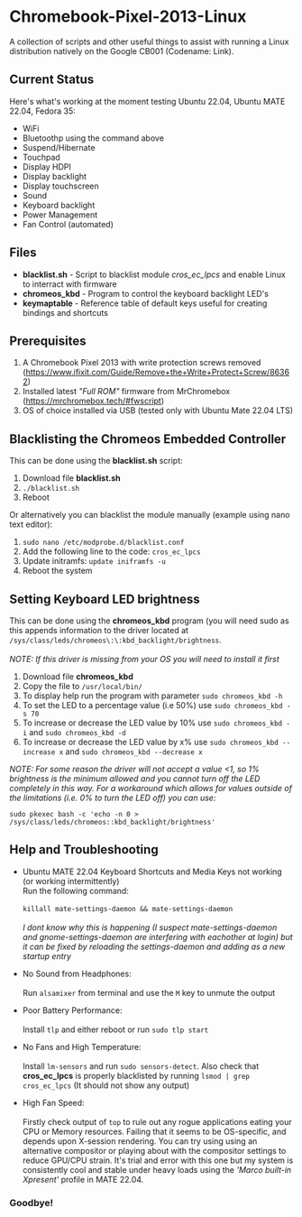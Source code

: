 # Chromebook-Pixel-2013-Linux
A collection of scripts and other useful things to assist with running a Linux distribution natively on the Google CB001 (Codename: Link).

## Current Status
Here's what's working at the moment testing Ubuntu 22.04, Ubuntu MATE 22.04, Fedora 35:

- WiFi
- Bluetoothp using the command above
- Suspend/Hibernate
- Touchpad
- Display HDPI
- Display backlight
- Display touchscreen
- Sound
- Keyboard backlight
- Power Management 
- Fan Control (automated)

## Files
- **blacklist.sh** - Script to blacklist module *cros_ec_lpcs* and enable Linux to interract with firmware
- **chromeos_kbd** - Program to control the keyboard backlight LED's
- **keymaptable** - Reference table of default keys useful for creating bindings and shortcuts

## Prerequisites
1. A Chromebook Pixel 2013 with write protection screws removed (https://www.ifixit.com/Guide/Remove+the+Write+Protect+Screw/86362)
2. Installed latest *"Full ROM"* firmware from MrChromebox (https://mrchromebox.tech/#fwscript)
3. OS of choice installed via USB (tested only with Ubuntu Mate 22.04 LTS)

## Blacklisting the Chromeos Embedded Controller
This can be done using the **blacklist.sh** script:

1. Download file **blacklist.sh**
2. `./blacklist.sh`
3. Reboot

Or alternatively you can blacklist the module manually (example using nano text editor):

1. `sudo nano /etc/modprobe.d/blacklist.conf`
2. Add the following line to the code:
   `cros_ec_lpcs`
3. Update initramfs:
   `update iniframfs -u` 
4. Reboot the system

## Setting Keyboard LED brightness
This can be done using the **chromeos_kbd** program (you will need sudo as this appends information to the driver located at `/sys/class/leds/chromeos\:\:kbd_backlight/brightness`. <br/><br/>_NOTE: If this driver is missing from your OS you will need to install it first_

1. Download file **chromeos_kbd**
2. Copy the file to `/usr/local/bin/`
3. To display help run the program with parameter `sudo chromeos_kbd -h`
4. To set the LED to a percentage value (i.e 50%) use `sudo chromeos_kbd -s 70` 
5. To increase or decrease the LED value by 10% use `sudo chromeos_kbd -i` and `sudo chromeos_kbd -d`
6. To increase or decrease the LED value by x% use `sudo chromeos_kbd --increase x` and `sudo chromeos_kbd --decrease x`

_NOTE: For some reason the driver will not accept a value <1, so 1% brightness is the minimum allowed and you cannot turn off the LED completely in this way. For a workaround which allows for values outside of the limitations (i.e. 0% to turn the LED off) you can use:_

`sudo pkexec bash -c 'echo -n 0 > /sys/class/leds/chromeos::kbd_backlight/brightness'`

## Help and Troubleshooting

- Ubuntu MATE 22.04 Keyboard Shortcuts and Media Keys not working (or working intermittently)<br/>Run the following command: <br/><br/>`killall mate-settings-daemon && mate-settings-daemon` <br/><br/>_I dont know why this is happening (I suspect mate-settings-daemon and gnome-settings-daemon are interfering with eachother at login) but it can be fixed by reloading the settings-daemon and adding as a new startup entry_

- No Sound from Headphones: <br/><br/>Run `alsamixer` from terminal and use the `M` key to unmute the output

- Poor Battery Performance:  <br/><br/>Install `tlp` and either reboot or run `sudo tlp start`

- No Fans and High Temperature: <br/><br/>Install `lm-sensors` and run `sudo sensors-detect`. Also check that **cros_ec_lpcs** is properly blacklisted by running `lsmod | grep cros_ec_lpcs` (It should not show any output)

- High Fan Speed: <br/><br/>Firstly check output of `top` to rule out any rogue applications eating your CPU or Memory resources. Failing that it seems to be OS-specific, and depends upon X-session rendering. You can try using using an alternative compositor or playing about with the compositor settings to reduce GPU/CPU strain. It's trial and error with this one but my system is consistently cool and stable under heavy loads using the _'Marco built-in Xpresent'_ profile in MATE 22.04. 

### Goodbye!
